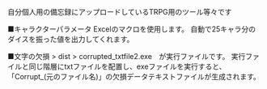 自分個人用の備忘録にアップロードしているTRPG用のツール等々です

■キャラクターパラメータ
Excelのマクロを使用します。
自動で25キャラ分のダイスを振った値を出力してくれます。


■文字の欠損 > dist > corrupted_txtfile2.exe　が実行ファイルです。
実行ファイルと同じ階層にtxtファイルを配置し、exeファイルを実行すると、「Corrupt_(元のファイル名)」の欠損データテキストファイルが生成されます。
